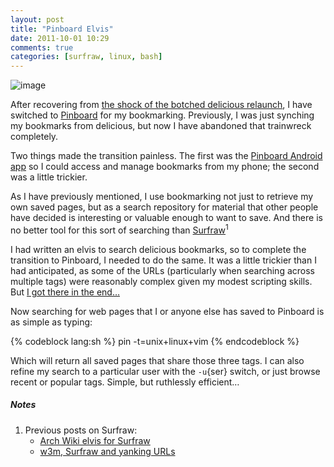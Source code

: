 ```yaml
---
layout: post
title: "Pinboard Elvis"
date: 2011-10-01 10:29
comments: true
categories: [surfraw, linux, bash]
---
```

![image](http://miromiro.com/Blog-images/pinboard-elvis.png)

After recovering from 
[the shock of the botched delicious relaunch](http://jasonwryan.com/blog/2011/09/28/delicious/ "My post on the delicious fiasco"),
I have switched to
[Pinboard](http://pinboard.in/u:jasonwryan/ "My bookmarks on Pinboard")
for my bookmarking. Previously, I was just synching my bookmarks from
delicious, but now I have abandoned that trainwreck completely.

Two things made the transition painless. The first was the 
[Pinboard Android app](http://www.appbrain.com/app/me.mitnworb.save.to.pinboard/ "Save to Pinboard page")
so I could access and manage bookmarks from my phone; the second was a
little trickier.

As I have previously mentioned, I use bookmarking not just to retrieve
my own saved pages, but as a search repository for material that other
people have decided is interesting or valuable enough to want to save.
And there is no better tool for this sort of searching than
[Surfraw](http://surfraw.alioth.debian.org/ "Surfraw - Shell Users' Revolutionary Front Rage Against the Web")<sup>1</sup>

I had written an elvis to search delicious bookmarks, so to complete the
transition to Pinboard, I needed to do the same. It was a little
trickier than I had anticipated, as some of the URLs (particularly when
searching across multiple tags) were reasonably complex given my modest
scripting skills. But 
[I got there in the end…](https://bitbucket.org/jasonwryan/eeepc/src/241da582a0fd/.config/surfraw/elvi/pin "Pinboard elvis in mercurial repo")

Now searching for web pages that I or anyone else has saved to Pinboard
is as simple as typing:

{% codeblock lang:sh %}
pin -t=unix+linux+vim
{% endcodeblock %}

Which will return all saved pages that share those three tags. I can
also refine my search to a particular user with the `-u`{ser} switch, or
just browse recent or popular tags. Simple, but ruthlessly efficient…

##### Notes
1. Previous posts on Surfraw:
    -   [Arch Wiki elvis for Surfraw](http://jasonwryan.com/blog/2011/04/13/archwiki-elvis-for-surfraw/ "My post on the Arch Wiki elvis")
    -   [w3m, Surfraw and yanking  URLs](http://jasonwryan.com/blog/2011/05/05/w3m/ "Yanking links in w3m")

